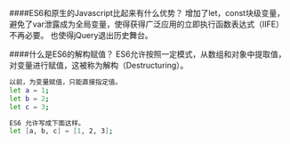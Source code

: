 ####ES6和原生的Javascript比起来有什么优势？
增加了let，const块级变量，避免了var泄露成为全局变量，使得获得广泛应用的立即执行函数表达式（IIFE）不再必要。
也使得jQuery退出历史舞台。  



####什么是ES6的解构赋值？
ES6允许按照一定模式，从数组和对象中提取值，对变量进行赋值，这被称为解构（Destructuring）。  
```bash
以前，为变量赋值，只能直接指定值。  
let a = 1;
let b = 2;
let c = 3;

ES6 允许写成下面这样。
let [a, b, c] = [1, 2, 3];
```
